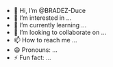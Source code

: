 - 👋 Hi, I’m @BRADEZ-Duce
- 👀 I’m interested in ...
- 🌱 I’m currently learning ...
- 💞️ I’m looking to collaborate on ...
- 📫 How to reach me ...
- 😄 Pronouns: ...
- ⚡ Fun fact: ...

<!---
BRADEZ-Duce/BRADEZ-Duce is a ✨ special ✨ repository because its `README.md` (this file) appears on your GitHub profile.
You can click the Preview link to take a look at your changes.
--->
